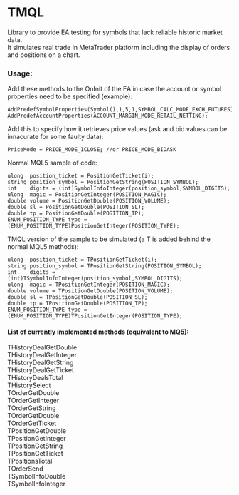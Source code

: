 # TMQL

Library to provide EA testing for symbols that lack reliable historic market data.\
It simulates real trade in MetaTrader platform including the display of orders and positions on a chart.

### Usage: ###

Add these methods to the OnInit of the EA in case the account or symbol properties need to be specified (example):
```mql5
AddPredefSymbolProperties(Symbol(),1,5,1,SYMBOL_CALC_MODE_EXCH_FUTURES);
AddPredefAccountProperties(ACCOUNT_MARGIN_MODE_RETAIL_NETTING);
```

Add this to specify how it retrieves price values (ask and bid values can be innacurate for some faulty data):
```mql5
PriceMode = PRICE_MODE_ICLOSE; //or PRICE_MODE_BIDASK
```

Normal MQL5 sample of code:
```mql5
ulong  position_ticket = PositionGetTicket(i);
string position_symbol = PositionGetString(POSITION_SYMBOL);
int    digits = (int)SymbolInfoInteger(position_symbol,SYMBOL_DIGITS);
ulong  magic = PositionGetInteger(POSITION_MAGIC);
double volume = PositionGetDouble(POSITION_VOLUME);
double sl = PositionGetDouble(POSITION_SL);
double tp = PositionGetDouble(POSITION_TP);
ENUM_POSITION_TYPE type = (ENUM_POSITION_TYPE)PositionGetInteger(POSITION_TYPE);
```
TMQL version of the sample to be simulated (a T is added behind the normal MQL5 methods):
```mql5
ulong  position_ticket = TPositionGetTicket(i);
string position_symbol = TPositionGetString(POSITION_SYMBOL);
int    digits = (int)TSymbolInfoInteger(position_symbol,SYMBOL_DIGITS);
ulong  magic = TPositionGetInteger(POSITION_MAGIC);
double volume = TPositionGetDouble(POSITION_VOLUME);
double sl = TPositionGetDouble(POSITION_SL);
double tp = TPositionGetDouble(POSITION_TP);
ENUM_POSITION_TYPE type = (ENUM_POSITION_TYPE)TPositionGetInteger(POSITION_TYPE);
```

#### List of currently implemented methods (equivalent to MQ5): ####

  THistoryDealGetDouble\
  THistoryDealGetInteger\
  THistoryDealGetString\
  THistoryDealGetTicket\
  THistoryDealsTotal\
  THistorySelect\
  TOrderGetDouble\
  TOrderGetInteger\
  TOrderGetString\
  TOrderGetDouble\
  TOrderGetTicket\
  TPositionGetDouble\
  TPositionGetInteger\
  TPositionGetString\
  TPositionGetTicket\
  TPositionsTotal\
  TOrderSend\
  TSymbolInfoDouble\
  TSymbolInfoInteger
